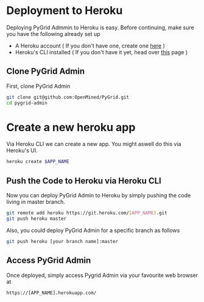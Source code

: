 # Deployment to Heroku

Deploying PyGrid Admmin to Heroku is easy. Before continuing, make sure you have the following already set up
* A Heroku account ( If you don't have one, create one [here](https://signup.heroku.com) ) 
* Heroku's CLI installed ( If you don't have it yet, head over [this](https://devcenter.heroku.com/articles/heroku-cli) page )

## Clone PyGrid Admin
First, clone PyGrid Admin

```bash
git clone git@github.com:OpenMined/PyGrid.git
cd pygrid-admin
```

# Create a new heroku app
Via Heroku CLI we can create a new app. You might aswell do this via Heroku's UI.
```bash
heroku create $APP_NAME
```

## Push the Code to Heroku via Heroku CLI
Now you can deploy PyGrid Admin to Heroku by simply pushing the code living in master branch.

```bash
git remote add heroku https://git.heroku.com/[APP_NAME].git
git push heroku master
```

Also, you could deploy PyGrid Admin for a specific branch as follows

```bash
git push heroku [your branch name]:master
```

## Access PyGrid Admin
Once deployed, simply access Pygrid Admin via your favourite web browser at 

```
https://[APP_NAME].herokuapp.com/
```

